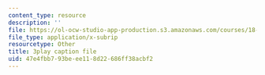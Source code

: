 ```yaml
---
content_type: resource
description: ''
file: https://ol-ocw-studio-app-production.s3.amazonaws.com/courses/18-06sc-linear-algebra-fall-2011/47e4fbb793beee118d22686ff38acbf2_cfn2ZUuWPd0.srt
file_type: application/x-subrip
resourcetype: Other
title: 3play caption file
uid: 47e4fbb7-93be-ee11-8d22-686ff38acbf2
---
```

